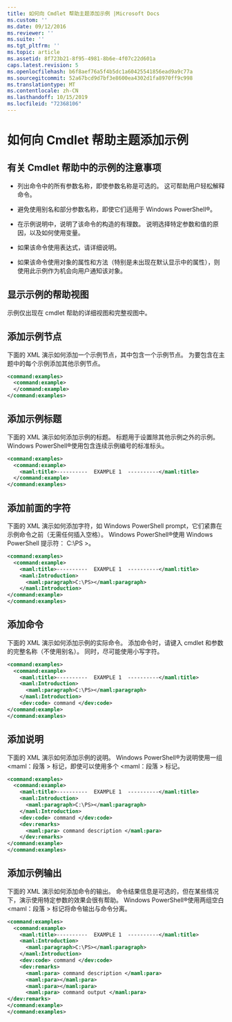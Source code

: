 ```yaml
---
title: 如何向 Cmdlet 帮助主题添加示例 |Microsoft Docs
ms.custom: ''
ms.date: 09/12/2016
ms.reviewer: ''
ms.suite: ''
ms.tgt_pltfrm: ''
ms.topic: article
ms.assetid: 8f723b21-8f95-4981-8b6e-4f07c22d601a
caps.latest.revision: 5
ms.openlocfilehash: b6f8aef76a5f4b5dc1a60425541856ead9a9c77a
ms.sourcegitcommit: 52a67bcd9d7bf3e8600ea4302d1fa8970ff9c998
ms.translationtype: MT
ms.contentlocale: zh-CN
ms.lasthandoff: 10/15/2019
ms.locfileid: "72368106"
---
```

# <a name="how-to-add-examples-to-a-cmdlet-help-topic"></a>如何向 Cmdlet 帮助主题添加示例

## <a name="things-to-know-about-examples-in-cmdlet-help"></a>有关 Cmdlet 帮助中的示例的注意事项

- 列出命令中的所有参数名称，即使参数名称是可选的。 这可帮助用户轻松解释命令。

- 避免使用别名和部分参数名称，即使它们适用于 Windows PowerShell®。

- 在示例说明中，说明了该命令的构造的有理数。 说明选择特定参数和值的原因，以及如何使用变量。

- 如果该命令使用表达式，请详细说明。

- 如果该命令使用对象的属性和方法（特别是未出现在默认显示中的属性），则使用此示例作为机会向用户通知该对象。

## <a name="help-views-that-display-examples"></a>显示示例的帮助视图

示例仅出现在 cmdlet 帮助的详细视图和完整视图中。

## <a name="adding-an-examples-node"></a>添加示例节点

下面的 XML 演示如何添加一个示例节点，其中包含一个示例节点。 为要包含在主题中的每个示例添加其他示例节点。

```xml
<command:examples>
  <command:example>
  </command:example>
</command:examples>
```

## <a name="adding-an-example-title"></a>添加示例标题

下面的 XML 演示如何添加示例的标题。 标题用于设置除其他示例之外的示例。 Windows PowerShell®使用包含连续示例编号的标准标头。

```xml
<command:examples>
  <command:example>
    <maml:title>----------  EXAMPLE 1  ----------</maml:title>
  </command:example>
</command:examples>
```

## <a name="adding-preceding-characters"></a>添加前面的字符

下面的 XML 演示如何添加字符，如 Windows PowerShell prompt，它们紧靠在示例命令之前（无需任何插入空格）。 Windows PowerShell®使用 Windows PowerShell 提示符： C:\PS >。

```xml
<command:examples>
  <command:example>
    <maml:title>----------  EXAMPLE 1  ----------</maml:title>
    <maml:Introduction>
      <maml:paragraph>C:\PS></maml:paragraph>
    </maml:Introduction>
</command:example>
</command:examples>
```

## <a name="adding-the-command"></a>添加命令

下面的 XML 演示如何添加示例的实际命令。 添加命令时，请键入 cmdlet 和参数的完整名称（不使用别名）。 同时，尽可能使用小写字符。

```xml
<command:examples>
  <command:example>
    <maml:title>----------  EXAMPLE 1  ----------</maml:title>
    <maml:Introduction>
      <maml:paragraph>C:\PS></maml:paragraph>
    </maml:Introduction>
    <dev:code> command </dev:code>
</command:example>
</command:examples>
```

## <a name="adding-a-description"></a>添加说明

下面的 XML 演示如何添加示例的说明。 Windows PowerShell®为说明使用一组 \<maml：段落 > 标记，即使可以使用多个 \<maml：段落 > 标记。

```xml
<command:examples>
  <command:example>
    <maml:title>----------  EXAMPLE 1  ----------</maml:title>
    <maml:Introduction>
      <maml:paragraph>C:\PS></maml:paragraph>
    </maml:Introduction>
    <dev:code> command </dev:code>
    <dev:remarks>
      <maml:para> command description </maml:para>
    </dev:remarks>
</command:example>
</command:examples>
```

## <a name="adding-example-output"></a>添加示例输出

下面的 XML 演示如何添加命令的输出。 命令结果信息是可选的，但在某些情况下，演示使用特定参数的效果会很有帮助。 Windows PowerShell®使用两组空白 \<maml：段落 > 标记将命令输出与命令分离。

```xml
<command:examples>
  <command:example>
    <maml:title>----------  EXAMPLE 1  ----------</maml:title>
    <maml:Introduction>
      <maml:paragraph>C:\PS></maml:paragraph>
    </maml:Introduction>
    <dev:code> command </dev:code>
    <dev:remarks>
      <maml:para> command description </maml:para>
      <maml:para></maml:para>
      <maml:para></maml:para>
      <maml:para> command output </maml:para>
</dev:remarks>
</command:example>
</command:examples>
```
